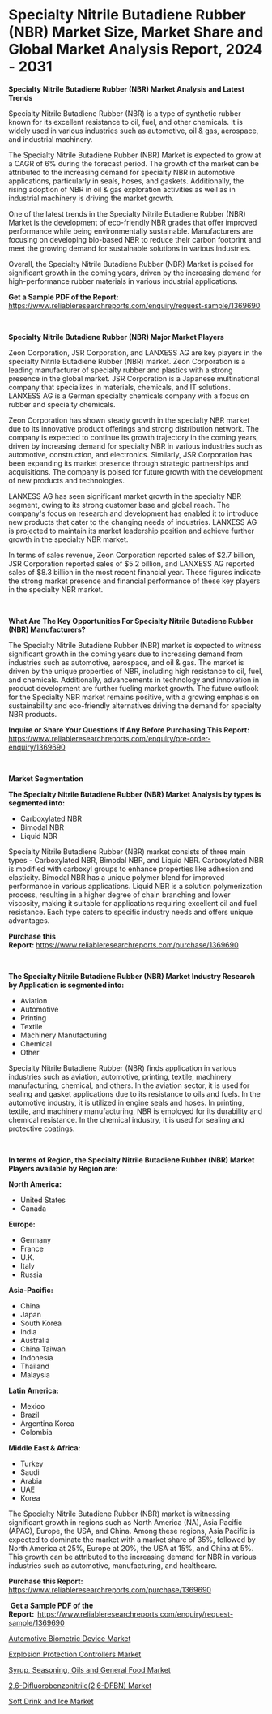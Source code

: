 <p><h1>Specialty Nitrile Butadiene Rubber (NBR) Market Size, Market Share and Global Market Analysis Report, 2024 - 2031</h1></p><p><strong>Specialty Nitrile Butadiene Rubber (NBR) Market Analysis and Latest Trends</strong></p>
<p><p>Specialty Nitrile Butadiene Rubber (NBR) is a type of synthetic rubber known for its excellent resistance to oil, fuel, and other chemicals. It is widely used in various industries such as automotive, oil & gas, aerospace, and industrial machinery.</p><p>The Specialty Nitrile Butadiene Rubber (NBR) Market is expected to grow at a CAGR of 6% during the forecast period. The growth of the market can be attributed to the increasing demand for specialty NBR in automotive applications, particularly in seals, hoses, and gaskets. Additionally, the rising adoption of NBR in oil & gas exploration activities as well as in industrial machinery is driving the market growth.</p><p>One of the latest trends in the Specialty Nitrile Butadiene Rubber (NBR) Market is the development of eco-friendly NBR grades that offer improved performance while being environmentally sustainable. Manufacturers are focusing on developing bio-based NBR to reduce their carbon footprint and meet the growing demand for sustainable solutions in various industries.</p><p>Overall, the Specialty Nitrile Butadiene Rubber (NBR) Market is poised for significant growth in the coming years, driven by the increasing demand for high-performance rubber materials in various industrial applications.</p></p>
<p><strong>Get a Sample PDF of the Report:&nbsp;</strong> <a href="https://www.reliableresearchreports.com/enquiry/request-sample/1369690">https://www.reliableresearchreports.com/enquiry/request-sample/1369690</a></p>
<p>&nbsp;</p>
<p><strong>Specialty Nitrile Butadiene Rubber (NBR) Major Market Players</strong></p>
<p><p>Zeon Corporation, JSR Corporation, and LANXESS AG are key players in the specialty Nitrile Butadiene Rubber (NBR) market. Zeon Corporation is a leading manufacturer of specialty rubber and plastics with a strong presence in the global market. JSR Corporation is a Japanese multinational company that specializes in materials, chemicals, and IT solutions. LANXESS AG is a German specialty chemicals company with a focus on rubber and specialty chemicals.</p><p>Zeon Corporation has shown steady growth in the specialty NBR market due to its innovative product offerings and strong distribution network. The company is expected to continue its growth trajectory in the coming years, driven by increasing demand for specialty NBR in various industries such as automotive, construction, and electronics. Similarly, JSR Corporation has been expanding its market presence through strategic partnerships and acquisitions. The company is poised for future growth with the development of new products and technologies.</p><p>LANXESS AG has seen significant market growth in the specialty NBR segment, owing to its strong customer base and global reach. The company's focus on research and development has enabled it to introduce new products that cater to the changing needs of industries. LANXESS AG is projected to maintain its market leadership position and achieve further growth in the specialty NBR market.</p><p>In terms of sales revenue, Zeon Corporation reported sales of $2.7 billion, JSR Corporation reported sales of $5.2 billion, and LANXESS AG reported sales of $8.3 billion in the most recent financial year. These figures indicate the strong market presence and financial performance of these key players in the specialty NBR market.</p></p>
<p>&nbsp;</p>
<p><strong>What Are The Key Opportunities For Specialty Nitrile Butadiene Rubber (NBR) Manufacturers?</strong></p>
<p><p>The Specialty Nitrile Butadiene Rubber (NBR) market is expected to witness significant growth in the coming years due to increasing demand from industries such as automotive, aerospace, and oil & gas. The market is driven by the unique properties of NBR, including high resistance to oil, fuel, and chemicals. Additionally, advancements in technology and innovation in product development are further fueling market growth. The future outlook for the Specialty NBR market remains positive, with a growing emphasis on sustainability and eco-friendly alternatives driving the demand for specialty NBR products.</p></p>
<p><strong>Inquire or Share Your Questions If Any Before Purchasing This Report:</strong> <a href="https://www.reliableresearchreports.com/enquiry/pre-order-enquiry/1369690">https://www.reliableresearchreports.com/enquiry/pre-order-enquiry/1369690</a></p>
<p>&nbsp;</p>
<p><strong>Market Segmentation</strong></p>
<p><strong>The Specialty Nitrile Butadiene Rubber (NBR) Market Analysis by types is segmented into:</strong></p>
<p><ul><li>Carboxylated NBR</li><li>Bimodal NBR</li><li>Liquid NBR</li></ul></p>
<p><p>Specialty Nitrile Butadiene Rubber (NBR) market consists of three main types - Carboxylated NBR, Bimodal NBR, and Liquid NBR. Carboxylated NBR is modified with carboxyl groups to enhance properties like adhesion and elasticity. Bimodal NBR has a unique polymer blend for improved performance in various applications. Liquid NBR is a solution polymerization process, resulting in a higher degree of chain branching and lower viscosity, making it suitable for applications requiring excellent oil and fuel resistance. Each type caters to specific industry needs and offers unique advantages.</p></p>
<p><strong>Purchase this Report:&nbsp;</strong><a href="https://www.reliableresearchreports.com/purchase/1369690">https://www.reliableresearchreports.com/purchase/1369690</a></p>
<p>&nbsp;</p>
<p><strong>The Specialty Nitrile Butadiene Rubber (NBR) Market Industry Research by Application is segmented into:</strong></p>
<p><ul><li>Aviation</li><li>Automotive</li><li>Printing</li><li>Textile</li><li>Machinery Manufacturing</li><li>Chemical</li><li>Other</li></ul></p>
<p><p>Specialty Nitrile Butadiene Rubber (NBR) finds application in various industries such as aviation, automotive, printing, textile, machinery manufacturing, chemical, and others. In the aviation sector, it is used for sealing and gasket applications due to its resistance to oils and fuels. In the automotive industry, it is utilized in engine seals and hoses. In printing, textile, and machinery manufacturing, NBR is employed for its durability and chemical resistance. In the chemical industry, it is used for sealing and protective coatings.</p></p>
<p>&nbsp;</p>
<p><strong>In terms of Region, the Specialty Nitrile Butadiene Rubber (NBR) Market Players available by Region are:</strong></p>
<p>
    <p> <strong> North America: </strong>
        <ul>
            <li>United States</li>
            <li>Canada</li>
        </ul>
        </p> 
    <p> <strong> Europe: </strong>
        <ul>
            <li>Germany</li>
            <li>France</li>
            <li>U.K.</li>
            <li>Italy</li>
            <li>Russia</li>
        </ul>
        </p> 
    <p> <strong> Asia-Pacific: </strong>
        <ul>
            <li>China</li>
            <li>Japan</li>
            <li>South Korea</li>
            <li>India</li>
            <li>Australia</li>
            <li>China Taiwan</li>
            <li>Indonesia</li>
            <li>Thailand</li>
            <li>Malaysia</li>
        </ul>
        </p> 
    <p> <strong> Latin America: </strong>
        <ul>
            <li>Mexico</li>
            <li>Brazil</li>
            <li>Argentina Korea</li>
            <li>Colombia</li>
        </ul>
        </p> 
    <p> <strong> Middle East & Africa: </strong>
        <ul>
            <li>Turkey</li>
            <li>Saudi</li>
            <li>Arabia</li>
            <li>UAE</li>
            <li>Korea</li>
        </ul>
    </p>
    </p>
<p><p>The Specialty Nitrile Butadiene Rubber (NBR) market is witnessing significant growth in regions such as North America (NA), Asia Pacific (APAC), Europe, the USA, and China. Among these regions, Asia Pacific is expected to dominate the market with a market share of 35%, followed by North America at 25%, Europe at 20%, the USA at 15%, and China at 5%. This growth can be attributed to the increasing demand for NBR in various industries such as automotive, manufacturing, and healthcare.</p></p>
<p><strong>Purchase this Report: </strong><a href="https://www.reliableresearchreports.com/purchase/1369690">https://www.reliableresearchreports.com/purchase/1369690</a></p>
<p>&nbsp;<strong>Get a Sample PDF of the Report:&nbsp;&nbsp;</strong><a href="https://www.reliableresearchreports.com/enquiry/request-sample/1369690">https://www.reliableresearchreports.com/enquiry/request-sample/1369690</a></p>
<p><strong></strong></p>
<p><p><a href="https://medium.com/@christopherbennett19/automotive-biometric-device-market-insight-market-trends-growth-forecasted-from-2024-to-2031-7f869fd5fc16">Automotive Biometric Device Market</a></p><p><a href="https://medium.com/@christopherbennett19/explosion-protection-controllers-market-size-market-outlook-and-market-forecast-2024-to-2031-e912b0178f24">Explosion Protection Controllers Market</a></p><p><a href="https://github.com/indrystar/Market-Research-Report-List-1/blob/main/syrup-seasoning-oils-and-general-food-market.md">Syrup, Seasoning, Oils and General Food Market</a></p><p><a href="https://issuu.com/reportprime-2/docs/26-difluorobenzonitrile26-dfbn-market-size-2030.pp">2,6-Difluorobenzonitrile(2,6-DFBN) Market</a></p><p><a href="https://github.com/josesg55/Market-Research-Report-List-1/blob/main/soft-drink-and-ice-market.md">Soft Drink and Ice Market</a></p></p>
